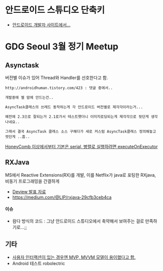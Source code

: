 # 안드로이드 스튜디오 단축키
* [안드로이드 개발자 사이트에서...](http://developer.android.com/sdk/installing/studio-tips.html)

# GDG Seoul 3월 정기 Meetup
## Asynctask
버전별 이슈가 있어 Thread와 Handler를 선호한다고 함.

```
http://androidhuman.tistory.com/423 : 댓글 중에서..

개발중에 젤 맘에 안드는건..

AsyncTask클래스의 쓰레드 동작하는게 각 안드로이드 버전별로 제각각이라는거...

예전에 2.3으로 잘되는거 2.1로가서 테스트햇더니 이미지로딩되는게 제각각으로 됫던게 생각나네요..

그래서 결국 AsyncTask 클래스 소스 구해다가 새로 커스텀 AsyncTask클래스 정의해놓고 썻던게 ..흠..
```

[HoneyComb 이상에서부터 기본은 serial, 병렬로 실행하려면 executeOnExecutor](https://gist.github.com/benelog/5954649)

## RXJava
MS에서 Reactive Extensions(RX)를 개발, 이를 Netflix가 java로 포팅한 RXjava, 비동기 프로그래밍을 간결하게

* [Deview 발표 자료](http://deview.kr/2014/session?seq=4)
* https://medium.com/@LIP/rxjava-29cfb3ceb4ca

#### 이슈
* 람다 방식의 코드 : 그냥 안드로이드 스튜디오에서 축약해서 보여주는 걸로 만족하기로...;;

## 기타
* [사용자 인터랙션이 있는 경우엔 MVP, MVVM 모델이 용이했다고 함.](https://tomyrhymond.files.wordpress.com/2011/09/mvc-mvp-mvvm.png)
* Android 테스트 robolectric

